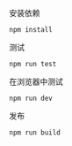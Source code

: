 安装依赖

```shell
npm install
```

测试

```shell
npm run test
```

在浏览器中测试

```shell
npm run dev
```

发布

```
npm run build
```
